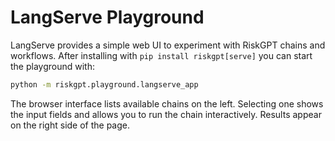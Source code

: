 # LangServe Playground

LangServe provides a simple web UI to experiment with RiskGPT chains and workflows.
After installing with `pip install riskgpt[serve]` you can start the playground with:

```bash
python -m riskgpt.playground.langserve_app
```

The browser interface lists available chains on the left. Selecting one shows the
input fields and allows you to run the chain interactively. Results appear on the
right side of the page.
